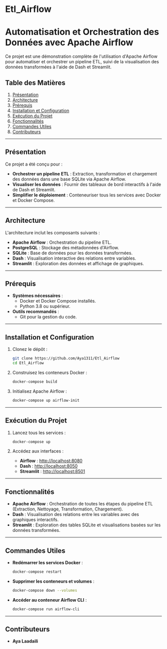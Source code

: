 # Etl_Airflow
# Automatisation et Orchestration des Données avec Apache Airflow

Ce projet est une démonstration complète de l'utilisation d'Apache Airflow pour automatiser et orchestrer un pipeline ETL, suivi de la visualisation des données transformées à l'aide de Dash et Streamlit.

## Table des Matières

1. [Présentation](#présentation)
2. [Architecture](#architecture)
3. [Prérequis](#prérequis)
4. [Installation et Configuration](#installation-et-configuration)
5. [Exécution du Projet](#exécution-du-projet)
6. [Fonctionnalités](#fonctionnalités)
7. [Commandes Utiles](#commandes-utiles)
8. [Contributeurs](#contributeurs)

---

## Présentation

Ce projet a été conçu pour :

- **Orchestrer un pipeline ETL** : Extraction, transformation et chargement des données dans une base SQLite via Apache Airflow.
- **Visualiser les données** : Fournir des tableaux de bord interactifs à l'aide de Dash et Streamlit.
- **Simplifier le déploiement** : Conteneuriser tous les services avec Docker et Docker Compose.

---

## Architecture

L'architecture inclut les composants suivants :

- **Apache Airflow** : Orchestration du pipeline ETL.
- **PostgreSQL** : Stockage des métadonnées d'Airflow.
- **SQLite** : Base de données pour les données transformées.
- **Dash** : Visualisation interactive des relations entre variables.
- **Streamlit** : Exploration des données et affichage de graphiques.

---

## Prérequis

- **Systèmes nécessaires** :
  - Docker et Docker Compose installés.
  - Python 3.8 ou supérieur.
- **Outils recommandés** :
  - Git pour la gestion du code.

---

## Installation et Configuration

1. Clonez le dépôt :

   ```bash
   git clone https://github.com/Aya1311/Etl_Airflow
   cd Etl_Airflow
   ```

2. Construisez les conteneurs Docker :

   ```bash
   docker-compose build
   ```

3. Initialisez Apache Airflow :

   ```bash
   docker-compose up airflow-init
   ```

---

## Exécution du Projet

1. Lancez tous les services :

   ```bash
   docker-compose up
   ```

2. Accédez aux interfaces :

   - **Airflow** : [http://localhost:8080](http://localhost:8080)
   - **Dash** : [http://localhost:8050](http://localhost:8050)
   - **Streamlit** : [http://localhost:8501](http://localhost:8501)

---

## Fonctionnalités

- **Apache Airflow** : Orchestration de toutes les étapes du pipeline ETL (Extraction, Nettoyage, Transformation, Chargement).
- **Dash** : Visualisation des relations entre les variables avec des graphiques interactifs.
- **Streamlit** : Exploration des tables SQLite et visualisations basées sur les données transformées.

---
## Commandes Utiles

- **Redémarrer les services Docker** :

  ```bash
  docker-compose restart
  ```

- **Supprimer les conteneurs et volumes** :

  ```bash
  docker-compose down --volumes
  ```

- **Accéder au conteneur Airflow CLI** :

  ```bash
  docker-compose run airflow-cli
  ```

---

## Contributeurs

- **Aya Laadaili**

